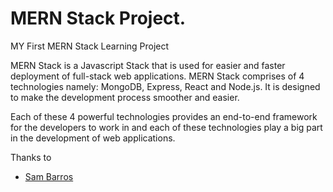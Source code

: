 # MERN Stack Project.

MY First MERN Stack Learning Project

 MERN Stack is a Javascript Stack that is used for easier and faster deployment of full-stack web applications. MERN Stack comprises of 4 technologies namely: MongoDB, Express, React and Node.js. It is designed to make the development process smoother and easier.

Each of these 4 powerful technologies provides an end-to-end framework for the developers to work in and each of these technologies play a big part in the development of web applications.

Thanks to 
* [Sam Barros](https://github.com/samaronybarros)
